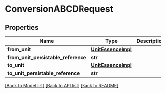 # ConversionABCDRequest

## Properties
Name | Type | Description | Notes
------------ | ------------- | ------------- | -------------
**from_unit** | [**UnitEssenceImpl**](UnitEssenceImpl.md) |  | [optional] 
**from_unit_persistable_reference** | **str** |  | [optional] 
**to_unit** | [**UnitEssenceImpl**](UnitEssenceImpl.md) |  | [optional] 
**to_unit_persistable_reference** | **str** |  | [optional] 

[[Back to Model list]](../README.md#documentation-for-models) [[Back to API list]](../README.md#documentation-for-api-endpoints) [[Back to README]](../README.md)


